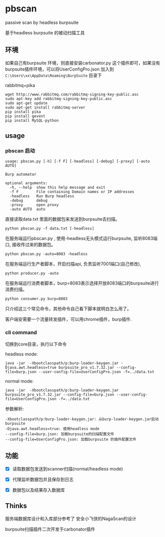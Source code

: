 # pbscan

passive scan by headless burpsuite

基于headless burpsuite 的被动扫描工具


## 环境
如果自己有burpsuite 环境，则直接安装carbonator.py 这个插件即可，如果没有burpsuite插件环境，可以将UserConfigPro.json 加入到`C:\Users\xx\AppData\Roaming\BurpSuite` 目录下

rabbitmq+pika
```
wget http://www.rabbitmq.com/rabbitmq-signing-key-public.asc
sudo apt-key add rabbitmq-signing-key-public.asc  
sudo apt-get update
sudo apt-get install rabbitmq-server
pip install pika
pip install gevent
pip install MySQL-python
```
## usage
### pbscan 启动

```
usage: pbscan.py [-h] [-f F] [-headless] [-debug] [-proxy] [-auto AUTO]

Burp automator

optional arguments:
  -h, --help  show this help message and exit
  -f F        File containing Domain names or IP addresses
  -headless   Run Burp headless
  -debug      debug
  -proxy      open proxy
  -auto AUTO  auto
```

直接读取data.txt 里面的数据包来发送到burpsuite去扫描。

    python pbscan.py -f data.txt [-headless] 

在服务端运行pbscan.py , 使用-headless无头模式运行burpsuite, 监听8083端口, 接收传过来的数据包。
    
    python pbscan.py -auto=8083 -headless 

在服务端运行生产者脚本，开启扫描api, 负责监听7001端口(自己修改), 

    python producer.py -auto 

在服务端运行消费者脚本，burp=8083表示选择开放8083端口的burpsuite进行消费扫描。

    python consumer.py burp=8083 
    
只介绍这三个常见命令，其他命令自己看下脚本就明白怎么用了。


客户端安需要一个流量转发插件，可以用chrome插件，burp插件.

### cli command
切换到core目录，执行以下命令

headless mode:

	java -jar  -Xbootclasspath/p:burp-loader-keygen.jar -Djava.awt.headless=true burpsuite_pro_v1.7.32.jar --config-file=burp.json --user-config-file=UserConfigPro.json -f=../data.txt


normal mode:

	java -jar  -Xbootclasspath/p:burp-loader-keygen.jar burpsuite_pro_v1.7.32.jar --config-file=burp.json --user-config-file=UserConfigPro.json -f=../data.txt

参数解析:
```
-Xbootclasspath/p:burp-loader-keygen.jar: 从burp-loader-keygen.jar启动burpsuite
-Djava.awt.headless=true: 使用headless mode
--config-file=burp.json: 加载burpsuite的扫描配置文件
--config-file=UserConfigPro.json: 加载burpsuite 的插件配置文件
```

## 功能
- [x] 读取数据包发送到scanner扫描(normal/headless mode)
- [x] 代理监听数据包并且保存到日志
- [x] 数据包以及结果存入数据库


## Thinks

服务端数据库设计和入库部分参考了 安全小飞侠的NagaScan的设计

burpsuite扫描插件二次开发于carbonator插件